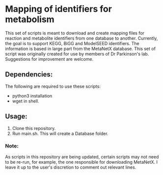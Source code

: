 # Mapping of identifiers for metabolism

This set of scripts is meant to download and create mapping files for reaction and metabolite identifiers from one database to another.  Currently, the goal is to support KEGG, BiGG and ModelSEED identifiers.  The information is based in large part from the MetaNetX database.  This set of script was originally created for use by members of Dr Parkinson's lab. Suggestions for improvement are welcome.

## Dependencies:
The following are required to use these scripts:
* python3 installation
* wget in shell.

## Usage:
1. Clone this repository.
2. Run main.sh.  This will create a Database folder.

### Note:
As scripts in this repository are being updated, certain scripts may not need to be re-run, for example, the one responsible for downloading MetaNetX.  I leave it up to the user's discretion to comment out relevant lines.